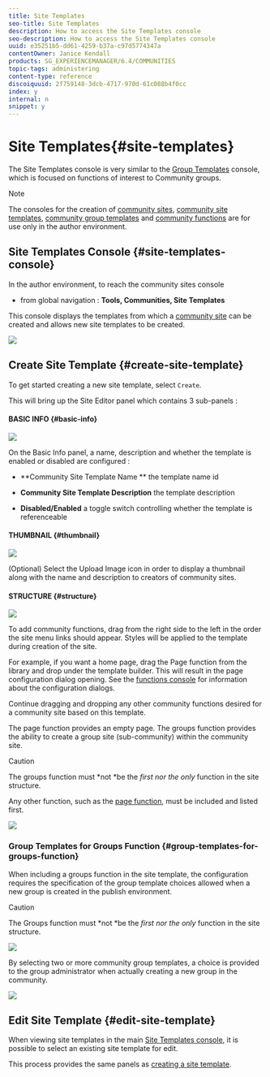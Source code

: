 ```yaml
---
title: Site Templates
seo-title: Site Templates
description: How to access the Site Templates console
seo-description: How to access the Site Templates console
uuid: e35251b5-dd61-4259-b37a-c97d5774347a
contentOwner: Janice Kendall
products: SG_EXPERIENCEMANAGER/6.4/COMMUNITIES
topic-tags: administering
content-type: reference
discoiquuid: 2f759148-3dcb-4717-970d-61c088b4f0cc
index: y
internal: n
snippet: y
---
```


# Site Templates{#site-templates}

The Site Templates console is very similar to the [Group Templates](../../communities/using/tools-groups.md) console, which is focused on functions of interest to Community groups.

>[!NOTE]
>
>The consoles for the creation of [community sites](../../communities/using/sites-console.md), [community site templates](../../communities/using/sites.md), [community group templates](../../communities/using/tools-groups.md) and [community functions](../../communities/using/functions.md) are for use only in the author environment.

## Site Templates Console {#site-templates-console}

In the author environment, to reach the community sites console

* from global navigation : **Tools, Communities, Site Templates**

This console displays the templates from which a [community site](../../communities/using/sites-console.md) can be created and allows new site templates to be created.

![](assets/chlimage_1-17.png)

## Create Site Template {#create-site-template}

To get started creating a new site template, select `Create`.

This will bring up the Site Editor panel which contains 3 sub-panels :

#### BASIC INFO {#basic-info}

![](assets/chlimage_1-18.png)

On the Basic Info panel, a name, description and whether the template is enabled or disabled are configured :

* **Community Site Template Name ** 
  the template name id

* **Community Site Template Description** 
  the template description

* **Disabled/Enabled** 
  a toggle switch controlling whether the template is referenceable

#### THUMBNAIL {#thumbnail}

![](assets/chlimage_1-19.png)

(Optional) Select the Upload Image icon in order to display a thumbnail along with the name and description to creators of community sites.

#### STRUCTURE {#structure}

![](assets/chlimage_1-20.png)

To add community functions, drag from the right side to the left in the order the site menu links should appear. Styles will be applied to the template during creation of the site.

For example, if you want a home page, drag the Page function from the library and drop under the template builder. This will result in the page configuration dialog opening. See the [functions console](../../communities/using/functions.md) for information about the configuration dialogs.

Continue dragging and dropping any other community functions desired for a community site based on this template.

The page function provides an empty page. The groups function provides the ability to create a group site (sub-community) within the community site.

>[!CAUTION]
>
>The groups function must *not *be the *first nor the only* function in the site structure.
>
>Any other function, such as the [page function](../../communities/using/functions.md#pagefunction), must be included and listed first.

![](assets/chlimage_1-21.png)

### Group Templates for Groups Function {#group-templates-for-groups-function}

When including a groups function in the site template, the configuration requires the specification of the group template choices allowed when a new group is created in the publish environment.

>[!CAUTION]
>
>The Groups function must *not *be the *first nor the only* function in the site structure.

![](assets/chlimage_1-22.png)

By selecting two or more community group templates, a choice is provided to the group administrator when actually creating a new group in the community.

![](assets/chlimage_1-23.png)

## Edit Site Template {#edit-site-template}

When viewing site templates in the main [Site Templates console](#sitetemplatesconsole), it is possible to select an existing site template for edit.

This process provides the same panels as [creating a site template](#createsitetemplate).
